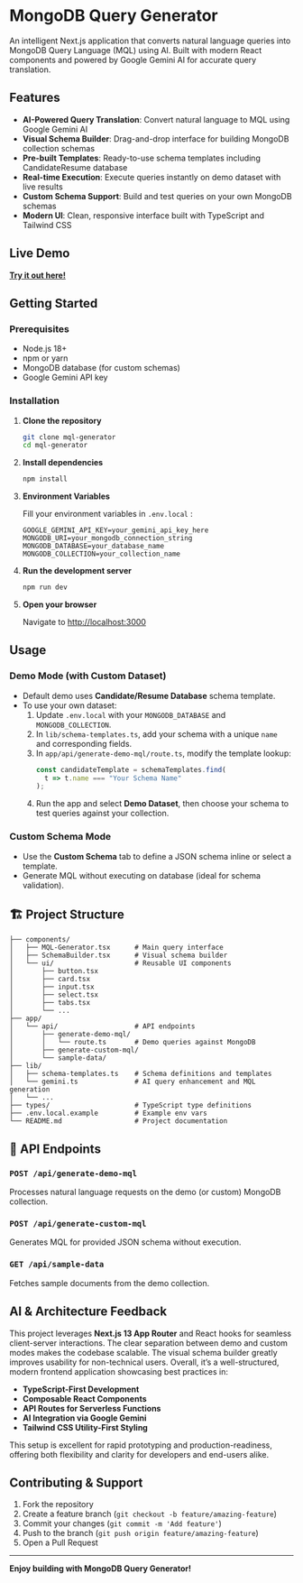 # MongoDB Query Generator

An intelligent Next.js application that converts natural language queries into MongoDB Query Language (MQL) using AI. Built with modern React components and powered by Google Gemini AI for accurate query translation.

##  Features

- **AI-Powered Query Translation**: Convert natural language to MQL using Google Gemini AI
- **Visual Schema Builder**: Drag-and-drop interface for building MongoDB collection schemas
- **Pre-built Templates**: Ready-to-use schema templates including CandidateResume database
- **Real-time Execution**: Execute queries instantly on demo dataset with live results
- **Custom Schema Support**: Build and test queries on your own MongoDB schemas
- **Modern UI**: Clean, responsive interface built with TypeScript and Tailwind CSS

##  Live Demo

**[Try it out here!](https://mql-generator.vercel.app/)**

##  Getting Started

### Prerequisites

- Node.js 18+
- npm or yarn
- MongoDB database (for custom schemas)
- Google Gemini API key

### Installation

1. **Clone the repository**
   ```bash
   git clone mql-generator
   cd mql-generator
   ```

2. **Install dependencies**
   ```bash
   npm install
    ```

3. **Environment Variables**

   Fill your environment variables in `.env.local`  :
   ```env
   GOOGLE_GEMINI_API_KEY=your_gemini_api_key_here
   MONGODB_URI=your_mongodb_connection_string
   MONGODB_DATABASE=your_database_name
   MONGODB_COLLECTION=your_collection_name
   ```

4. **Run the development server**
   ```bash
   npm run dev
   ```

5. **Open your browser**
   
   Navigate to [http://localhost:3000](http://localhost:3000)



##  Usage

### Demo Mode (with Custom Dataset)

- Default demo uses **Candidate/Resume Database** schema template.
- To use your own dataset:
  1. Update `.env.local` with your `MONGODB_DATABASE` and `MONGODB_COLLECTION`.
  2. In `lib/schema-templates.ts`, add your schema with a unique `name` and corresponding fields.
  3. In `app/api/generate-demo-mql/route.ts`, modify the template lookup:
     ```ts
     const candidateTemplate = schemaTemplates.find(
       t => t.name === "Your Schema Name"
     );
     ```
  4. Run the app and select **Demo Dataset**, then choose your schema to test queries against your collection.

### Custom Schema Mode
- Use the **Custom Schema** tab to define a JSON schema inline or select a template.
- Generate MQL without executing on database (ideal for schema validation).

## 🏗️ Project Structure

```
├── components/
│   ├── MQL-Generator.tsx      # Main query interface
│   ├── SchemaBuilder.tsx      # Visual schema builder
│   └── ui/                    # Reusable UI components
│       ├── button.tsx
│       ├── card.tsx
│       ├── input.tsx
│       ├── select.tsx
│       ├── tabs.tsx
│       └── ...
├── app/
│   └── api/                   # API endpoints
│       ├── generate-demo-mql/
│       │   └── route.ts       # Demo queries against MongoDB
│       ├── generate-custom-mql/
│       └── sample-data/
├── lib/
│   ├── schema-templates.ts    # Schema definitions and templates
│   └── gemini.ts              # AI query enhancement and MQL generation
│   └── ...
├── types/                     # TypeScript type definitions
├── .env.local.example         # Example env vars
└── README.md                  # Project documentation
```

## 🔧 API Endpoints

### `POST /api/generate-demo-mql`
Processes natural language requests on the demo (or custom) MongoDB collection.

### `POST /api/generate-custom-mql`
Generates MQL for provided JSON schema without execution.

### `GET /api/sample-data`
Fetches sample documents from the demo collection.

##  AI & Architecture Feedback

This project leverages **Next.js 13 App Router** and React hooks for seamless client-server interactions. The clear separation between demo and custom modes makes the codebase scalable. The visual schema builder greatly improves usability for non-technical users. Overall, it’s a well-structured, modern frontend application showcasing best practices in:

- **TypeScript-First Development**
- **Composable React Components**
- **API Routes for Serverless Functions**
- **AI Integration via Google Gemini**
- **Tailwind CSS Utility-First Styling**

This setup is excellent for rapid prototyping and production-readiness, offering both flexibility and clarity for developers and end-users alike.

## Contributing & Support

1. Fork the repository
2. Create a feature branch (`git checkout -b feature/amazing-feature`)
3. Commit your changes (`git commit -m 'Add feature'`)
4. Push to the branch (`git push origin feature/amazing-feature`)
5. Open a Pull Request

---

**Enjoy building with MongoDB Query Generator!**
